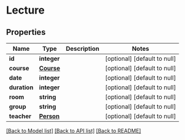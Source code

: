 # Lecture

## Properties
Name | Type | Description | Notes
------------ | ------------- | ------------- | -------------
**id** | **integer** |  | [optional] [default to null]
**course** | [**Course**](Course.md) |  | [optional] [default to null]
**date** | **integer** |  | [optional] [default to null]
**duration** | **integer** |  | [optional] [default to null]
**room** | **string** |  | [optional] [default to null]
**group** | **string** |  | [optional] [default to null]
**teacher** | [**Person**](Person.md) |  | [optional] [default to null]

[[Back to Model list]](../README.md#documentation-for-models) [[Back to API list]](../README.md#documentation-for-api-endpoints) [[Back to README]](../README.md)


